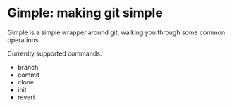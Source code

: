 #  Gimple: making git simple

Gimple is a simple wrapper around git, walking you through some common operations.

Currently supported commands:

* branch
* commit
* clone
* init
* revert
